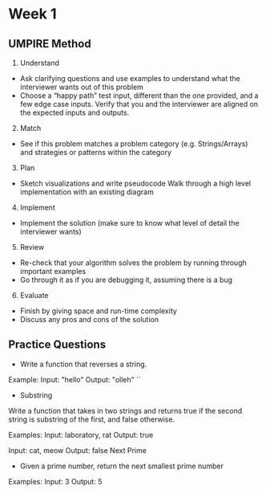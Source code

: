 # Week 1
## UMPIRE Method
1. Understand

* Ask clarifying questions and use examples to understand what the interviewer wants out of this problem
* Choose a “happy path” test input, different than the one provided, and a few edge case inputs. Verify that you and the interviewer are aligned on the expected inputs and outputs.

2. Match

* See if this problem matches a problem category (e.g. Strings/Arrays) and strategies or patterns within the category
3. Plan

* Sketch visualizations and write pseudocode
Walk through a high level implementation with an existing diagram
4. Implement

* Implement the solution (make sure to know what level of detail the interviewer wants)
5. Review

* Re-check that your algorithm solves the problem by running through important examples
* Go through it as if you are debugging it, assuming there is a bug
6. Evaluate

* Finish by giving space and run-time complexity
* Discuss any pros and cons of the solution

## Practice Questions
*  Write a function that reverses a string.

Example:
Input: "hello"
Output: "olleh"
``
* Substring

Write a function that takes in two strings and returns true if the second string is substring of the first, and false otherwise.

Examples: 
Input: laboratory, rat
Output: true

Input: cat, meow
Output: false
Next Prime

* Given a prime number, return the next smallest prime number

Examples:
Input: 3
Output: 5
